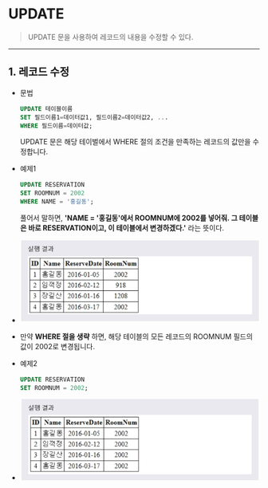# UPDATE
> UPDATE 문을 사용하여 레코드의 내용을 수정할 수 있다.
***

## 1. 레코드 수정

* 문법
  ```SQL
  UPDATE 테이블이름
  SET 필드이름1=데이터값1, 필드이름2=데이터값2, ...
  WHERE 필드이름=데이터값;
  ```
  UPDATE 문은 해당 테이벌에서 WHERE 절의 조건을 만족하는 레코드의 값만을 수정합니다.

* 예제1
  ```SQL
  UPDATE RESERVATION
  SET ROOMNUM = 2002
  WHERE NAME = '홍길동';
  ```
  풀어서 말하면, **'NAME = '홍길동'에서 ROOMNUM에 2002를 넣어줘. 그 테이블은 바로 RESERVATION이고, 이 테이블에서 변경하겠다.'** 라는 뜻이다.

* <img src="../../images/2_08.PNG" width="600"/>

* 만약 **WHERE 절을 생략** 하면, 해당 테이블의 모든 레코드의 ROOMNUM 필드의 값이 2002로 변경됩니다.

* 예제2
  ```SQL
  UPDATE RESERVATION
  SET ROOMNUM = 2002;
  ```

* <img src="../../images/2_09.PNG" width="600"/>
